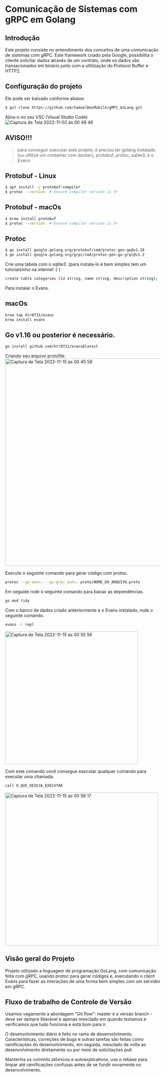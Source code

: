 # Comunicação de Sistemas com gRPC em Golang

## Introdução
Este projeto consiste no entendimento dos conceitos de uma comunicação de sistemas com gRPC. Este framework criado pela Google, possibilita o cliente solicitar dados através de um contrato, onde os dados são transacionados em binário junto com a ultilização do Protocol Buffer e HTTP2. 

## Configuração do projeto
Ele pode ser baixado conforme abaixo:
```sh
$ git clone https://github.com/SamuelDevMobile/gRPC_GoLang.git
```

Abra-o no seu VSC (Visual Studio Code)
![Captura de Tela 2022-11-02 às 00 48 46](https://user-images.githubusercontent.com/26841238/199391008-6f05552d-ef78-4e67-8206-2d5e123e1950.png)

## AVISO!!!
> para conseguir executar este projeto, é preciso ter golang instalado (ou ultilize um container com docker), protobuf, protoc, sqlite3, e o Evans.

## Protobuf - Linux
```sh
$ apt install -y protobuf-compiler
$ protoc --version  # Ensure compiler version is 3+
```

## Protobuf - macOs
```sh
$ brew install protobuf
$ protoc --version  # Ensure compiler version is 3+
```

## Protoc
```sh
$ go install google.golang.org/protobuf/cmd/protoc-gen-go@v1.28
$ go install google.golang.org/grpc/cmd/protoc-gen-go-grpc@v1.2
```

Crie uma tabela com o sqlite3. (para instala-lo é bem simples tem um tutorialzinho na internet :) )
```sh
create table categories (id string, name string, description string);
```

Para instalar o Evans.

## macOs
```sh
brew tap ktr0731/evans
brew install evans
```

## Go v1.16 ou posterior é necessário.
```sh
go install github.com/ktr0731/evans@latest
```

Criando seu arquivo protofile.
<img width="670" alt="Captura de Tela 2022-11-15 às 00 45 58" src="https://user-images.githubusercontent.com/26841238/201821540-3b0d53df-43fc-40fa-85d0-230fcdcfb8ca.png">

Execute o seguinte comando para gerar código com protoc.
```sh
protoc --go_out=. --go-grpc_out=. proto/NOME_DO_ARQUIVO.proto
```

Em seguide rode o seguinte comando para baixar as dependências.
```sh
go mod tidy
```

Com o banco de dados criado anteriormente e o Evans instalado, rode o seguinte comando.
```sh
evans -r repl
```
<img width="429" alt="Captura de Tela 2022-11-15 às 00 55 56" src="https://user-images.githubusercontent.com/26841238/201822678-8ecc7ae3-45e6-42e0-a3cb-5bd700a7b2e4.png">

Com este comando você consegue executar qualquer comando para executar uma chamada.
```sh
call O_QUE_DESEJA_EXECUTAR
```
<img width="495" alt="Captura de Tela 2022-11-15 às 00 58 17" src="https://user-images.githubusercontent.com/26841238/201822989-7e4982d9-63ee-4d32-99ab-a3b0d0264f66.png">

## Visão geral do Projeto
Projeto utilizado a linguagem de programação GoLang, com comunicação feita com gRPC, usando protoc para gerar códigos e, executando o client Evans para fazer as interações de uma forma bem simples com um servidor em gRPC.


## Fluxo de trabalho de Controle de Versão
Usamos vagamente a abordagem "Git flow": master é a versão
branch - deve ser sempre liberável e apenas mesclado em
quando testamos e verificamos que tudo funciona e está
bom para ir.

O desenvolvimento diário é feito no ramo de desenvolvimento. Características,
correções de bugs e outras tarefas são feitas como ramificações do desenvolvimento,
em seguida, mesclado de volta ao desenvolvimento diretamente ou por meio de solicitações pull.

Mantenha os commits atômicos e autoexplicativos, use o rebase para limpar
até ramificações confusas antes de se fundir novamente no desenvolvimento.
